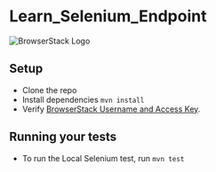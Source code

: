 # Learn_Selenium_Endpoint

![BrowserStack Logo](https://d98b8t1nnulk5.cloudfront.net/production/images/layout/logo-header.png?1469004780) 

## Setup
* Clone the repo
* Install dependencies `mvn install`
* Verify [BrowserStack Username and Access Key](https://www.browserstack.com/accounts/settings). 

## Running your tests
* To run the Local Selenium test, run `mvn test`

